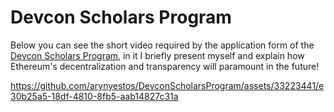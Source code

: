 # Devcon Scholars Program

Below you can see the short video required by the application form of the [Devcon Scholars Program](https://blog.ethereum.org/2024/06/07/devcon7-scholars), in it I briefly present myself and explain how Ethereum's decentralization and transparency will paramount in the future!


https://github.com/arynyestos/DevconScholarsProgram/assets/33223441/e30b25a5-18df-4810-8fb5-aab14827c31a

